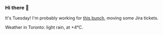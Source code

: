 ### Hi there :wave:

It's Tuesday! I'm probably working for [this bunch](https://github.com/kohofinancial), moving some Jira tickets.

Weather in Toronto: light rain, at +4°C.
